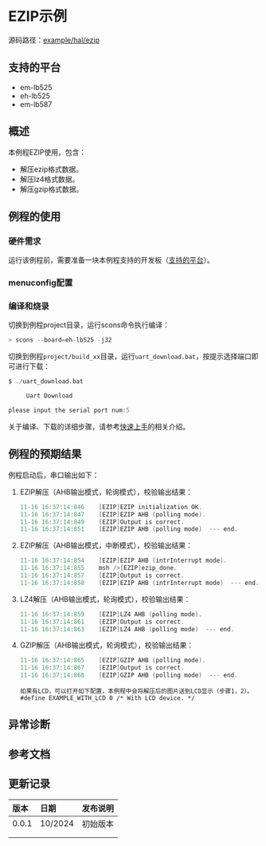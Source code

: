 # EZIP示例

源码路径：[example/hal/ezip](https://github.com/OpenSiFli/SiFli-SDK/tree/main/example/hal/ezip)

## 支持的平台
<!-- 支持哪些板子和芯片平台 -->
+ em-lb525
+ eh-lb525
+ em-lb587
## 概述
<!-- 例程简介 -->
本例程EZIP使用，包含：
+ 解压ezip格式数据。
+ 解压lz4格式数据。
+ 解压gzip格式数据。


## 例程的使用
<!-- 说明如何使用例程，比如连接哪些硬件管脚观察波形，编译和烧写可以引用相关文档。
对于rt_device的例程，还需要把本例程用到的配置开关列出来，比如PWM例程用到了PWM1，需要在onchip菜单里使能PWM1 -->

### 硬件需求
运行该例程前，需要准备一块本例程支持的开发板（[支持的平台](quick_start)）。

### menuconfig配置


### 编译和烧录
切换到例程project目录，运行scons命令执行编译：
```c
> scons --board=eh-lb525 -j32
```
切换到例程`project/build_xx`目录，运行`uart_download.bat`，按提示选择端口即可进行下载：
```c
$ ./uart_download.bat

     Uart Download

please input the serial port num:5
```
关于编译、下载的详细步骤，请参考[快速上手](quick_start)的相关介绍。

## 例程的预期结果
<!-- 说明例程运行结果，比如哪几个灯会亮，会打印哪些log，以便用户判断例程是否正常运行，运行结果可以结合代码分步骤说明 -->
例程启动后，串口输出如下：  
1. EZIP解压（AHB输出模式，轮询模式），校验输出结果： 
    ```c
    11-16 16:37:14:846    [EZIP]EZIP initialization OK.
    11-16 16:37:14:847    [EZIP]EZIP AHB (polling mode).
    11-16 16:37:14:849    [EZIP]Output is correct.
    11-16 16:37:14:851    [EZIP]EZIP AHB (polling mode)  --- end.
    ```
2. EZIP解压（AHB输出模式，中断模式），校验输出结果： 
    ```c
    11-16 16:37:14:854    [EZIP]EZIP AHB (intrInterrupt mode).
    11-16 16:37:14:855    msh />[EZIP]ezip_done.
    11-16 16:37:14:857    [EZIP]Output is correct.
    11-16 16:37:14:858    [EZIP]EZIP AHB (intrInterrupt mode)  --- end.
    ```
3. LZ4解压（AHB输出模式，轮询模式），校验输出结果：
    ```c
    11-16 16:37:14:859    [EZIP]LZ4 AHB (polling mode).
    11-16 16:37:14:861    [EZIP]Output is correct.
    11-16 16:37:14:863    [EZIP]LZ4 AHB (polling mode)  --- end.
    ```
3. GZIP解压（AHB输出模式，轮询模式），校验输出结果：
    ```c
    11-16 16:37:14:865    [EZIP]GZIP AHB (polling mode).
    11-16 16:37:14:867    [EZIP]Output is correct.
    11-16 16:37:14:868    [EZIP]GZIP AHB (polling mode)  --- end.
    ```
    ```{tip}
    如果有LCD，可以打开如下配置，本例程中会将解压后的图片送到LCD显示（步骤1，2）。  
    #define EXAMPLE_WITH_LCD 0 /* With LCD device. */
    ```

## 异常诊断


## 参考文档
<!-- 对于rt_device的示例，rt-thread官网文档提供的较详细说明，可以在这里添加网页链接，例如，参考RT-Thread的[RTC文档](https://www.rt-thread.org/document/site/#/rt-thread-version/rt-thread-standard/programming-manual/device/rtc/rtc) -->

## 更新记录
|版本 |日期   |发布说明 |
|:---|:---|:---|
|0.0.1 |10/2024 |初始版本 |
| | | |
| | | |
